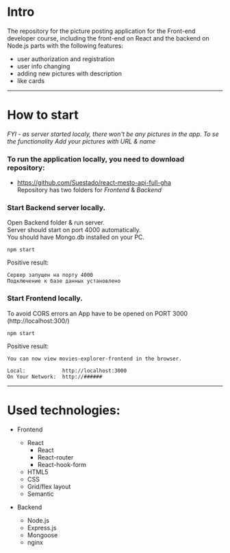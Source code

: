 # Intro

The repository for the picture posting application for the Front-end developer course, including the front-end on React and the backend on Node.js parts with the following features:

- user authorization and registration
- user info changing
- adding new pictures with description
- like cards

___
# How to start

_FYI - as server started localy, there won't be any pictures in the app. To se the functionality Add your pictures with URL & name_

### To run the application locally, you need to download repository:
- https://github.com/Suestado/react-mesto-api-full-gha
<br>Repository has two folders for _Frontend_ & _Backend_



### Start Backend server locally.
Open Backend folder & run server.
<br>Server should start on port 4000 automatically.
<br>You should have Mongo.db installed on your PC.
```angular2html
npm start
```
Positive result:
```angular2html
Сервер запущен на порту 4000
Подключение к базе данных установлено
```

### Start Frontend locally.
To avoid CORS errors an App have to be opened on PORT 3000 (http://localhost:300/)
```angular2html
npm start
```
Positive result:
```angular2html
You can now view movies-explorer-frontend in the browser.

Local:            http://localhost:3000
On Your Network:  http://######

```
___
# Used technologies:
* Frontend
    * React
        * React
        * React-router
        * React-hook-form
    * HTML5
    * CSS
    * Grid/flex layout
    * Semantic

* Backend
    * Node.js
    * Express.js
    * Mongoose
    * nginx
